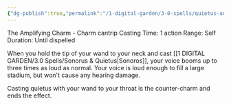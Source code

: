 ```yaml
---
{"dg-publish":true,"permalink":"/1-digital-garden/3-0-spells/quietus-and-sonorus/"}
---
```


The Amplifying Charm - Charm cantrip
Casting Time: 1 action
Range: Self
Duration: Until dispelled

When you hold the tip of your wand to your neck and cast [[1 DIGITAL GARDEN/3.0 Spells/Sonorus & Quietus\|Sonoros]], your voice booms up to three times as loud as normal. Your voice is loud enough to fill a large stadium, but won't cause any hearing damage. 

Casting quietus with your wand to your throat is the counter-charm and ends the effect.